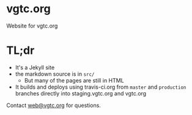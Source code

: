 # vgtc.org
Website for vgtc.org

# TL;dr

* It's a Jekyll site
* the markdown source is in `src/`
  * But many of the pages are still in HTML
* It builds and deploys using travis-ci.org from `master` and `production` branches directly into staging.vgtc.org and vgtc.org

Contact web@vgtc.org for questions.
